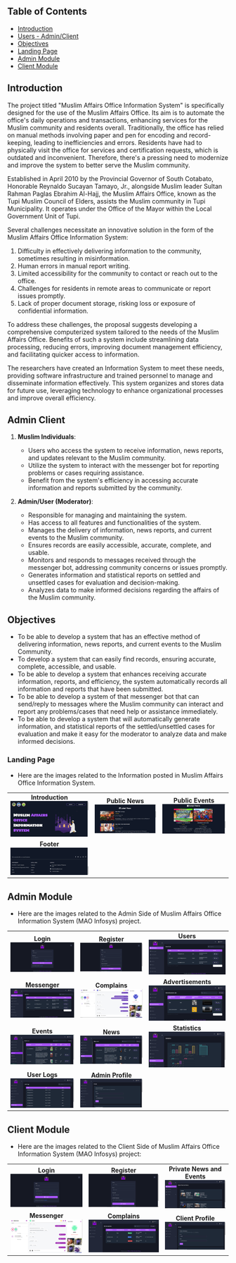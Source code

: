 ## Table of Contents

-   [Introduction](#introduction)
-   [Users - Admin/Client](#admin-client)
-   [Objectives](#objectives)
-   [Landing Page](#landing-page)
-   [Admin Module](#admin-module)
-   [Client Module](#client-module)

## Introduction

The project titled "Muslim Affairs Office Information System" is specifically designed for the use of the Muslim Affairs Office. Its aim is to automate the office's daily operations and transactions, enhancing services for the Muslim community and residents overall. Traditionally, the office has relied on manual methods involving paper and pen for encoding and record-keeping, leading to inefficiencies and errors. Residents have had to physically visit the office for services and certification requests, which is outdated and inconvenient. Therefore, there's a pressing need to modernize and improve the system to better serve the Muslim community.

Established in April 2010 by the Provincial Governor of South Cotabato, Honorable Reynaldo Sucayan Tamayo, Jr., alongside Muslim leader Sultan Rahman Paglas Ebrahim Al-Hajj, the Muslim Affairs Office, known as the Tupi Muslim Council of Elders, assists the Muslim community in Tupi Municipality. It operates under the Office of the Mayor within the Local Government Unit of Tupi.

Several challenges necessitate an innovative solution in the form of the Muslim Affairs Office Information System:

1. Difficulty in effectively delivering information to the community, sometimes resulting in misinformation.
2. Human errors in manual report writing.
3. Limited accessibility for the community to contact or reach out to the office.
4. Challenges for residents in remote areas to communicate or report issues promptly.
5. Lack of proper document storage, risking loss or exposure of confidential information.

To address these challenges, the proposal suggests developing a comprehensive computerized system tailored to the needs of the Muslim Affairs Office. Benefits of such a system include streamlining data processing, reducing errors, improving document management efficiency, and facilitating quicker access to information.

The researchers have created an Information System to meet these needs, providing software infrastructure and trained personnel to manage and disseminate information effectively. This system organizes and stores data for future use, leveraging technology to enhance organizational processes and improve overall efficiency.

## Admin Client

1. **Muslim Individuals**:

    - Users who access the system to receive information, news reports, and updates relevant to the Muslim community.
    - Utilize the system to interact with the messenger bot for reporting problems or cases requiring assistance.
    - Benefit from the system's efficiency in accessing accurate information and reports submitted by the community.

2. **Admin/User (Moderator)**:
    - Responsible for managing and maintaining the system.
    - Has access to all features and functionalities of the system.
    - Manages the delivery of information, news reports, and current events to the Muslim community.
    - Ensures records are easily accessible, accurate, complete, and usable.
    - Monitors and responds to messages received through the messenger bot, addressing community concerns or issues promptly.
    - Generates information and statistical reports on settled and unsettled cases for evaluation and decision-making.
    - Analyzes data to make informed decisions regarding the affairs of the Muslim community.

## Objectives

-   To be able to develop a system that has an effective method of delivering information, news reports, and current events to the Muslim Community.
-   To develop a system that can easily find records, ensuring accurate, complete, accessible, and usable.
-   To be able to develop a system that enhances receiving accurate information, reports, and efficiency, the system automatically records all information and reports that have been submitted.
-   To be able to develop a system of that messenger bot that can send/reply to messages where the Muslim community can interact and report any problems/cases that need help or assistance immediately.
-   To be able to develop a system that will automatically generate information, and statistical reports of the settled/unsettled cases for evaluation and make it easy for the moderator to analyze data and make informed decisions.

### Landing Page

-   Here are the images related to the Information posted in Muslim Affairs Office Information System.

<table>
  <tr>
    <td align="center">
      <b>Introduction</b><br>
      <img src="public/img/capstone2/landing page/title.png" style="max-width: 100%; height: auto;">
    </td>
    <td align="center">
      <b>Public News</b><br>
      <img src="public/img/capstone2/landing page/news.png" style="max-width: 100%; height: auto;">
    </td>
    <td align="center">
      <b>Public Events</b><br>
      <img src="public/img/capstone2/landing page/events.png" style="max-width: 100%; height: auto;">
    </td>
  </tr>
  <tr>
    <td align="center">
      <b>Footer</b><br>
      <img src="public/img/capstone2/landing page/footer.png" style="max-width: 100%; height: auto;">
    </td>
  </tr>
</table>

## Admin Module

-   Here are the images related to the Admin Side of Muslim Affairs Office Information System (MAO Infosys) project.

<table>
  <tr>
    <td align="center">
      <b>Login</b><br>
      <img src="public/img/capstone2/login.png" style="max-width: 100%; height: auto;">
    </td>
    <td align="center">
      <b>Register</b><br>
      <img src="public/img/capstone2/register.png" style="max-width: 100%; height: auto;">
    </td>
    <td align="center">
      <b>Users</b><br>
      <img src="public/img/capstone2/admin/dashboard.png" style="max-width: 100%; height: auto;">
    </td>
  </tr>
  <tr>
    <td align="center">
      <b>Messenger</b><br>
      <img src="public/img/capstone2/admin/dashboard.png" style="max-width: 100%; height: auto;">
    </td>
    <td align="center">
      <b>Complains</b><br>
      <img src="public/img/capstone2/admin/messenger.png" style="max-width: 100%; height: auto;">
    </td>
    <td align="center">
      <b>Advertisements</b><br>
      <img src="public/img/capstone2/admin/ads.png" style="max-width: 100%; height: auto;">
    </td>
  </tr>
  <tr>
    <td align="center">
      <b>Events</b><br>
      <img src="public/img/capstone2/admin/events.png" style="max-width: 100%; height: auto;">
    </td>
    <td align="center">
      <b>News</b><br>
      <img src="public/img/capstone2/admin/news.png" style="max-width: 100%; height: auto;">
    </td>
    <td align="center">
      <b>Statistics</b><br>
      <img src="public/img/capstone2/admin/stats.png" style="max-width: 100%; height: auto;">
    </td>
  </tr>
  <tr>
    <td align="center">
      <b>User Logs</b><br>
      <img src="public/img/capstone2/admin/logs.png" style="max-width: 100%; height: auto;">
    </td>
    <td align="center">
      <b>Admin Profile</b><br>
      <img src="public/img/capstone2/admin/profile.png" style="max-width: 100%; height: auto;">
    </td>
  </tr>
</table>

## Client Module

-   Here are the images related to the Client Side of Muslim Affairs Office Information System (MAO Infosys) project:

<table>
  <tr>
    <td align="center">
      <b>Login</b><br>
      <img src="public/img/capstone2/login.png" style="max-width: 100%; height: auto;">
    </td>
    <td align="center">
      <b>Register</b><br>
      <img src="public/img/capstone2/register.png" style="max-width: 100%; height: auto;">
    </td>
    <td align="center">
      <b>Private News and Events</b><br>
      <img src="public/img/capstone2/client/dashboard news events.png" style="max-width: 100%; height: auto;">
    </td>
  </tr>
  <tr>
    <td align="center">
      <b>Messenger</b><br>
      <img src="public/img/capstone2/client/messenger.png" style="max-width: 100%; height: auto;">
    </td>
    <td align="center">
      <b>Complains</b><br>
      <img src="public/img/capstone2/client/complains.png" style="max-width: 100%; height: auto;">
    </td>
    <td align="center">
      <b>Client Profile</b><br>
      <img src="public/img/capstone2/client/profile.png" style="max-width: 100%; height: auto;">
    </td>
  </tr>
</table>
